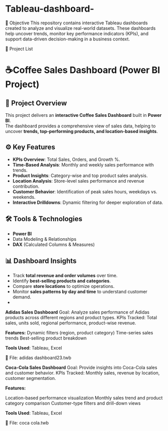 # Tableau-dashboard-
🧠 Objective
This repository contains interactive Tableau dashboards created to analyze and visualize real-world datasets. These dashboards help uncover trends, monitor key performance indicators (KPIs), and support data-driven decision-making in a business context.

📂 Project List
# ☕Coffee Sales Dashboard (Power BI Project)

## 📌 Project Overview
This project delivers an **interactive Coffee Sales Dashboard** built in **Power BI**.  
The dashboard provides a comprehensive view of sales data, helping to uncover **trends, top-performing products, and location-based insights**.

## ⚙️ Key Features
- **KPIs Overview**: Total Sales, Orders, and Growth %.  
- **Time-Based Analysis**: Monthly and weekly sales performance with trends.  
- **Product Insights**: Category-wise and top product sales analysis.  
- **Location Analysis**: Store-level sales performance and revenue contribution.  
- **Customer Behavior**: Identification of peak sales hours, weekdays vs. weekends.  
- **Interactive Drilldowns**: Dynamic filtering for deeper exploration of data.  

## 🛠️ Tools & Technologies
- **Power BI**  
- Data Modeling & Relationships  
- **DAX** (Calculated Columns & Measures)  

## 📊 Dashboard Insights
- Track **total revenue and order volumes** over time.  
- Identify **best-selling products and categories**.  
- Compare **store locations** to optimize operations.  
- Monitor **sales patterns by day and time** to understand customer demand.
- 
**Adidas Sales Dashboard**
Goal: Analyze sales performance of Adidas products across different regions and product types.
KPIs Tracked: Total sales, units sold, regional performance, product-wise revenue.

**Features:**
Dynamic filters (region, product category)
Time-series sales trends
Best-selling product breakdown

**Tools Used**: Tableau, Excel

📎 File: adidas dashboard23.twb

**Coca-Cola Sales Dashboard**
Goal: Provide insights into Coca-Cola sales and customer behavior.
KPIs Tracked: Monthly sales, revenue by location, customer segmentation.

**Features:**

Location-based performance visualization
Monthly sales trend and product category comparison
Customer-type filters and drill-down views

**Tools Used**: Tableau, Excel

📎 File: coca cola.twb


